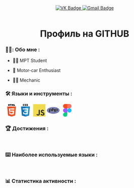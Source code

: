 <div  id ="badges" align="center">
  <a href="https://vk.com/govno_c_podlivoy">
    <img src="https://img.shields.io/badge/VK-blue?style=for-the-badge&logo=VK&logoColor=white" alt="VK Badge"/>
  </a>

  <a href="https://mail.google.com/mail/u/0/#inbox"/>
    <img src="https://img.shields.io/badge/EMAIL-red?style=for-the-badge&logo=Gmail&logoColor=white" alt="Gmail Badge"/>
  </a>
</div>

<div  id="viewprof" align="center">
  <img src="https://komarev.com/ghpvc/?username=14saikin88&style=flat-square&color=blue" alt=""/>
</div>

<div id="heythere" align="center">
<h1> Профиль на GITHUB </h1>
</div>

### 👨‍💻: Обо мне :

- 👨‍🎓 MPT Student

- 🚙 Motor-car Enthusiast

- 👨‍🔧 Mechanic

### 🛠 Языки и инструменты :

<div>
  <img src="https://github.com/devicons/devicon/blob/master/icons/html5/html5-original-wordmark.svg" width="40" height="40"/>
  <img src="https://github.com/devicons/devicon/blob/master/icons/css3/css3-original-wordmark.svg" width="40" height="40"/>
  <img src="https://github.com/devicons/devicon/blob/master/icons/javascript/javascript-original.svg" width="40" height="40"/>
  <img src="https://github.com/devicons/devicon/blob/master/icons/php/php-original.svg" width="40" height="40"/>
  <img src="https://github.com/devicons/devicon/blob/master/icons/figma/figma-original.svg" width="40" height="40"/>
</div>

### 🏆 Достижения :

<div>
  <img src="https://github-profile-trophy.vercel.app/?username=14saikin88" alt=""/>
</div>

### ⌨️ Наиболее используемые языки :

<div>
  <img src="https://github-readme-stats.vercel.app/api/top-langs/?username=14saikin88" alt=""/>
</div>

### 📊 Статистика активности :

<div>
  <img src="https://github-readme-activity-graph.vercel.app/graph?username=14saikin88&bg_color=0d1117&color=949bff&line=ffffff&point=7c8bfe&area=true&hide_border=true" alt=""/>
</div>
